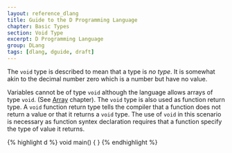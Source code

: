 ```yaml
---
layout: reference_dlang
title: Guide to the D Programming Language
chapter: Basic Types
section: Void Type
excerpt: D Programming Language
group: DLang
tags: [dlang, dguide, draft]
---
```


The `void` type is described to mean that a type is _no type_.
It is somewhat akin to the decimal number zero which is a number but have no value.

Variables cannot be of type `void` although the language allows arrays of type `void`.
(See [Array](/array.html) chapter).
The `void` type is also used as function return type.
A `void` function return type tells the compiler that a function does not return a value or that it returns a `void` type.
The use of `void` in this scenario is necessary as function syntex declaration requires that a function specify the type of value it returns.

{% highlight d %}
void main() { }
{% endhighlight %}
